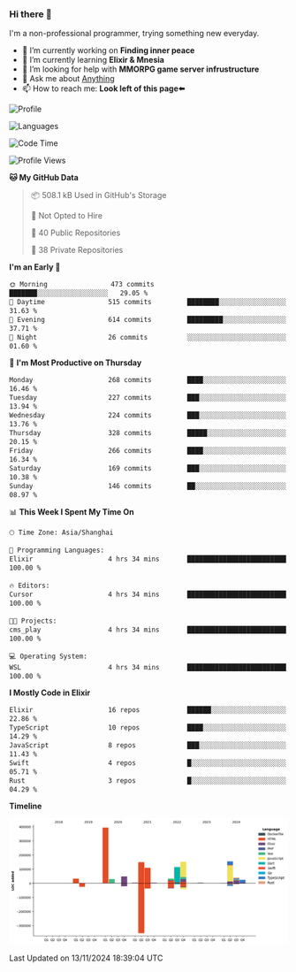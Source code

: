 ### Hi there 👋

I'm a non-professional programmer, trying something new everyday.

<!--
**dyzdyz010/dyzdyz010** is a ✨ _special_ ✨ repository because its `README.md` (this file) appears on your GitHub profile.
-->

- 🔭 I’m currently working on **Finding inner peace**
- 🌱 I’m currently learning **Elixir & Mnesia**
- 🤔 I’m looking for help with **MMORPG game server infrustructure**
- 💬 Ask me about [Anything](https://github.com/dyzdyz010/dyzdyz010/issues)
- 📫 How to reach me: **Look left of this page⬅️**

<!-- - 👯 I’m looking to collaborate on
- 😄 Pronouns: ...
- ⚡ Fun fact: ...
 -->
 
![Profile](https://github-readme-stats.vercel.app/api?username=dyzdyz010&count_private=true&show_icons=true&theme=dracula)

![Languages](https://github-readme-stats.vercel.app/api/top-langs/?username=dyzdyz010&layout=compact&theme=dracula)

<!--START_SECTION:waka-->
![Code Time](http://img.shields.io/badge/Code%20Time-1%2C832%20hrs%2059%20mins-blue)

![Profile Views](http://img.shields.io/badge/Profile%20Views-1-blue)

**🐱 My GitHub Data** 

> 📦 508.1 kB Used in GitHub's Storage 
 > 
> 🚫 Not Opted to Hire
 > 
> 📜 40 Public Repositories 
 > 
> 🔑 38 Private Repositories 
 > 
**I'm an Early 🐤** 

```text
🌞 Morning                473 commits         ███████░░░░░░░░░░░░░░░░░░   29.05 % 
🌆 Daytime                515 commits         ████████░░░░░░░░░░░░░░░░░   31.63 % 
🌃 Evening                614 commits         █████████░░░░░░░░░░░░░░░░   37.71 % 
🌙 Night                  26 commits          ░░░░░░░░░░░░░░░░░░░░░░░░░   01.60 % 
```
📅 **I'm Most Productive on Thursday** 

```text
Monday                   268 commits         ████░░░░░░░░░░░░░░░░░░░░░   16.46 % 
Tuesday                  227 commits         ███░░░░░░░░░░░░░░░░░░░░░░   13.94 % 
Wednesday                224 commits         ███░░░░░░░░░░░░░░░░░░░░░░   13.76 % 
Thursday                 328 commits         █████░░░░░░░░░░░░░░░░░░░░   20.15 % 
Friday                   266 commits         ████░░░░░░░░░░░░░░░░░░░░░   16.34 % 
Saturday                 169 commits         ███░░░░░░░░░░░░░░░░░░░░░░   10.38 % 
Sunday                   146 commits         ██░░░░░░░░░░░░░░░░░░░░░░░   08.97 % 
```


📊 **This Week I Spent My Time On** 

```text
🕑︎ Time Zone: Asia/Shanghai

💬 Programming Languages: 
Elixir                   4 hrs 34 mins       █████████████████████████   100.00 % 

🔥 Editors: 
Cursor                   4 hrs 34 mins       █████████████████████████   100.00 % 

🐱‍💻 Projects: 
cms_play                 4 hrs 34 mins       █████████████████████████   100.00 % 

💻 Operating System: 
WSL                      4 hrs 34 mins       █████████████████████████   100.00 % 
```

**I Mostly Code in Elixir** 

```text
Elixir                   16 repos            ██████░░░░░░░░░░░░░░░░░░░   22.86 % 
TypeScript               10 repos            ████░░░░░░░░░░░░░░░░░░░░░   14.29 % 
JavaScript               8 repos             ███░░░░░░░░░░░░░░░░░░░░░░   11.43 % 
Swift                    4 repos             █░░░░░░░░░░░░░░░░░░░░░░░░   05.71 % 
Rust                     3 repos             █░░░░░░░░░░░░░░░░░░░░░░░░   04.29 % 
```



**Timeline**

![Lines of Code chart](https://raw.githubusercontent.com/dyzdyz010/dyzdyz010/master/assets/bar_graph.png)


 Last Updated on 13/11/2024 18:39:04 UTC
<!--END_SECTION:waka-->
